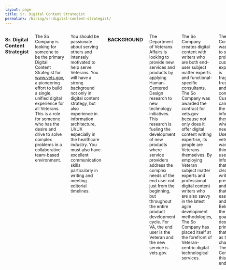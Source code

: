 ```yaml
---
layout: page
title: Sr. Digital Content Strategist
permalink: /hiring/sr-digital-content-strategist/
---
```


<div class="row">
<div class="small-12 medium-11 medium-centered columns" markdown="1">

### Sr. Digital Content Strategist

The So Company is looking for someone to be the primary Digital Content Strategist for www.vets.gov, a pioneering effort to build a single, unified digital experience for all Veterans. This is a role for someone who has the desire and drive to solve complex problems in a collaborative team-based environment. 

You should be passionate about serving others and intensely motivated to help serve Veterans.  You will have a strong background not only in digital content strategy, but also experience in information architecture, UI/UX especially in the healthcare industry. You must also have excellent communication skills particularly in writing and meeting editorial timelines.

### BACKGROUND

The Department of Veterans Affairs is looking to provide new services and products by applying Human-Centered Design research to new technology initiatives. This research is fueling the development of new products where service providers address the complex needs of the end user not just from the beginning, but throughout the entire product development cycle. For VA, the end user is the Veteran and the new service is vets.gov.

The So Company creates digital content with writers who are both end-user subject matter experts and functional-specific consultants. The So Company was awarded the contract for vets.gov because not only does it offer digital content writing expertise, its people are  Veterans themselves. By employing Veteran subject matter experts and professional digital content writers who are also savvy in the latest agile development methodologies, The So Company has placed itself at the forefront of Veteran-centric digital technological services. 

The So Company was hired to solve a problem: VA customer experience is fragmented, frustrating and confusing. Customers can’t find the information they need when they need it. Users of vets.gov want two things: useful information that’s clearly written and presented, and tools that are easy to find and use. Below are the stated goals and design principles that serve as the charter for The So Company in this endeavor. 

#### Goals
- Unifying and simplifying VA’s digital touch points, dramatically improving customer experience
- Meeting customer needs on the first try, on any device
- Creating a mobile-first platform
- Retooling existing applications and designing new end-to-end experiences, in partnership with business owners across VA
- Providing transparency about our methods and processes

#### Design Principles
- Understand human need: design for people, rather than VA’s systems
- Assume every visitor is new
- Speak clearly, respectfully and directly
- Help people reach their goals every time
- Connect with customers and create opportunities for feedback and dialog
- Research, observe, test and continuously improve
- Measure what matters
- Be device agnostic
- Employ modern development practices – be agile

### WHAT YOU WILL BE DOING

You will deploy your strong healthcare experience with a creative approach to problem solving in order develop a new strategy for health content on the vets.gov site. This includes developing health literacy guidelines, writing and editing content for unique health topics, expanding into subtopics and contributing to any research effort required. Beyond simply developing content strategy for vets.gov, you help the vets.gov content team write and edit each of the sections, collaborating and coordinating with your teammates and contract partners, seamlessly. 

You will be expected to own the entire digital content lifecycle analyzing, planning, writing, editing, distributing, managing, monitoring, and sunsetting content. In addition, you will work with and draw on your experience in information architecture and delivery technologies. 

#### Candidate Qualifications: 

- 5+ years creating and managing digital content 
- Experience in the healthcare industry, espcially with digital health content
- Ability to work remotely with flexibility to travel to Washington DC when necessary (less than 10%)
- Experience working with smaller teams in a startup environment
- Familiarity with open source coding platforms like Github
- Strong background in UI/UX development

Please contact [contact@thesocompany.com](mailto:contact@thesocompany.com) for more information.
